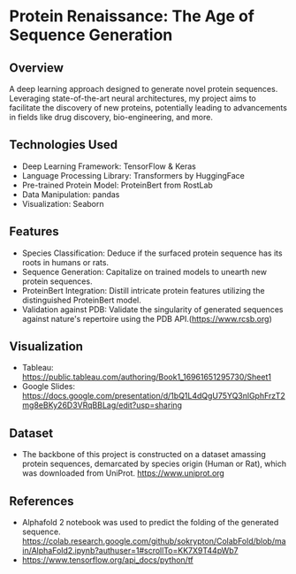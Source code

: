 # Protein Renaissance: The Age of Sequence Generation

## Overview
A deep learning approach designed to generate novel protein sequences. Leveraging state-of-the-art neural architectures, my project aims to facilitate the discovery of new proteins, potentially leading to advancements in fields like drug discovery, bio-engineering, and more.

## Technologies Used

- Deep Learning Framework: TensorFlow & Keras
- Language Processing Library: Transformers by HuggingFace
- Pre-trained Protein Model: ProteinBert from RostLab
- Data Manipulation: pandas
- Visualization: Seaborn

## Features

- Species Classification: Deduce if the surfaced protein sequence has its roots in humans or rats.
- Sequence Generation: Capitalize on trained models to unearth new protein sequences.
- ProteinBert Integration: Distill intricate protein features utilizing the distinguished ProteinBert model.
- Validation against PDB: Validate the singularity of generated sequences against nature's repertoire using the PDB API.(https://www.rcsb.org)

## Visualization
- Tableau: https://public.tableau.com/authoring/Book1_16961651295730/Sheet1
- Google Slides: https://docs.google.com/presentation/d/1bQ1L4dQgU75YQ3nlGphFrzT2mg8eBKy26D3VRqBBLag/edit?usp=sharing

## Dataset

- The backbone of this project is constructed on a dataset amassing protein sequences, demarcated by species origin (Human or Rat), which was downloaded from UniProt.
https://www.uniprot.org


## References
- Alphafold 2 notebook was used to predict the folding of the generated sequence.
https://colab.research.google.com/github/sokrypton/ColabFold/blob/main/AlphaFold2.ipynb?authuser=1#scrollTo=KK7X9T44pWb7
- https://www.tensorflow.org/api_docs/python/tf
